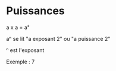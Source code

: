# Puissances

a x a = a²

aⁿ se lit "a exposant 2" ou "a puissance 2"

ⁿ est l'exposant

Exemple : 7

